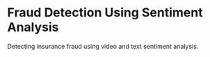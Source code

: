 # Fraud Detection Using Sentiment Analysis
Detecting insurance fraud using video and text sentiment analysis.
